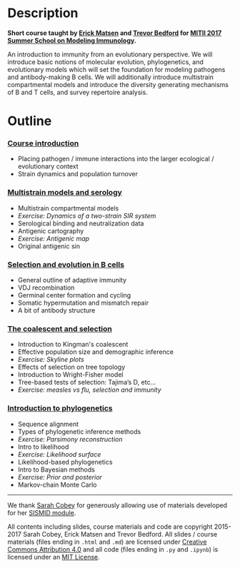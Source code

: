 # Description

**Short course taught by [Erick Matsen](http://matsen.fredhutch.org/) and [Trevor Bedford](http://bedford.io/) for [MITII 2017 Summer School on Modeling Immunology](https://scholarblogs.emory.edu/mitii/summer-school/).**

An introduction to immunity from an evolutionary perspective. We will introduce basic notions of molecular evolution, phylogenetics, and evolutionary models which will set the foundation for modeling pathogens and antibody-making B cells. We will additionally introduce multistrain compartmental models and introduce the diversity generating mechanisms of B and T cells, and survey repertoire analysis.

# Outline

### [Course introduction](intro/)

* Placing pathogen / immune interactions into the larger ecological / evolutionary context
* Strain dynamics and population turnover

### [Multistrain models and serology](models-and-serology/)

* Multistrain compartmental models
* *Exercise: Dynamics of a two-strain SIR system*
* Serological binding and neutralization data
* Antigenic cartography
* *Exercise: Antigenic map*
* Original antigenic sin

### [Selection and evolution in B cells](bcells/)

* General outline of adaptive immunity
* VDJ recombination
* Germinal center formation and cycling
* Somatic hypermutation and mismatch repair
* A bit of antibody structure

### [The coalescent and selection](coalescent-and-selection/)

* Introduction to Kingman's coalescent
* Effective population size and demographic inference
* *Exercise: Skyline plots*
* Effects of selection on tree topology
* Introduction to Wright­-Fisher model
* Tree­-based tests of selection: Tajima’s D, etc...
* *Exercise: measles vs flu, selection and immunity*

### [Introduction to phylogenetics](phylogenetics/)

* Sequence alignment
* Types of phylogenetic inference methods
* *Exercise: Parsimony reconstruction*
* Intro to likelihood
* *Exercise: Likelihood surface*
* Likelihood-based phylogenetics
* Intro to Bayesian methods
* *Exercise: Prior and posterior*
* Markov-chain Monte Carlo

-----------------------------------

We thank [Sarah Cobey](http://cobeylab.uchicago.edu/) for generously allowing use of materials developed for her [SISMID module](http://bedford.io/projects/sismid/).

All contents including slides, course materials and code are copyright 2015-2017 Sarah Cobey, Erick Matsen and Trevor Bedford. All slides / course materials (files ending in `.html` and `.md`) are licensed under [Creative Commons Attribution 4.0](CC-LICENSE.txt) and all code (files ending in `.py` and `.ipynb`) is licensed under an [MIT License](MIT-LICENSE.txt).
